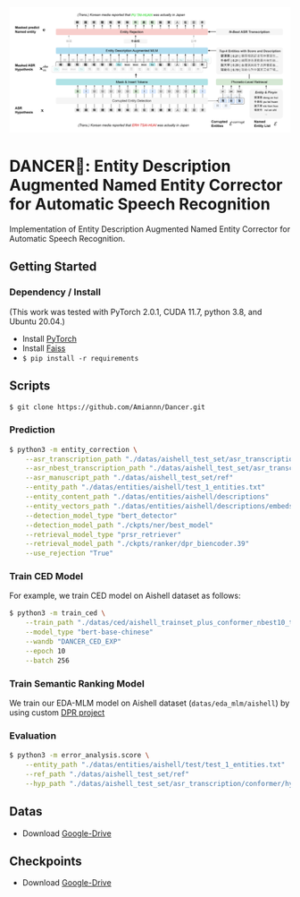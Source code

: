 ![DANCER](./diagram.svg)

# DANCER💃: Entity Description Augmented Named Entity Corrector for Automatic Speech Recognition

Implementation of Entity Description Augmented Named Entity Corrector for Automatic Speech Recognition.

## Getting Started

### Dependency / Install

(This work was tested with PyTorch 2.0.1, CUDA 11.7, python 3.8, and Ubuntu 20.04.)

- Install [PyTorch](https://pytorch.org/get-started/locally/)
- Install [Faiss](https://github.com/facebookresearch/faiss/blob/main/INSTALL.md)
- `$ pip install -r requirements`

## Scripts

```
$ git clone https://github.com/Amiannn/Dancer.git
```

### Prediction

```bash
$ python3 -m entity_correction \
    --asr_transcription_path "./datas/aishell_test_set/asr_transcription/conformer/hyp"         \
    --asr_nbest_transcription_path "./datas/aishell_test_set/asr_transcription/conformer/nbest" \
    --asr_manuscript_path "./datas/aishell_test_set/ref"                                        \
    --entity_path "./datas/entities/aishell/test_1_entities.txt"                                \
    --entity_content_path "./datas/entities/aishell/descriptions"                               \
    --entity_vectors_path "./datas/entities/aishell/descriptions/embeds.npy"                    \
    --detection_model_type "bert_detector"                                                      \
    --detection_model_path "./ckpts/ner/best_model"                                             \
    --retrieval_model_type "prsr_retriever"                                                     \
    --retrieval_model_path "./ckpts/ranker/dpr_biencoder.39"                                    \
    --use_rejection "True"
```

### Train CED Model

For example, we train CED model on Aishell dataset as follows:

```bash
$ python3 -m train_ced \
    --train_path "./datas/ced/aishell_trainset_plus_conformer_nbest10_trainset_decode_result.json" \
    --model_type "bert-base-chinese"                                                               \
    --wandb "DANCER_CED_EXP"                                                                       \
    --epoch 10                                                                                     \
    --batch 256
```

### Train Semantic Ranking Model

We train our EDA-MLM model on Aishell dataset (`datas/eda_mlm/aishell`) by using custom [DPR project](https://github.com/Amiannn/dpr)

### Evaluation

```bash
$ python3 -m error_analysis.score \
    --entity_path "./datas/entities/aishell/test/test_1_entities.txt"     \
    --ref_path "./datas/aishell_test_set/ref"                             \
    --hyp_path "./datas/aishell_test_set/asr_transcription/conformer/hyp"
```

## Datas
- Download [Google-Drive](https://drive.google.com/drive/folders/1C1W80ZhgM9i_W65iS4Wzxz2yF0FHmGRF?usp=drive_link)

## Checkpoints
- Download [Google-Drive](https://drive.google.com/drive/folders/1FODc095S1MclrpIzcmVxA8Yrh1gb_eEz?usp=drive_link)

